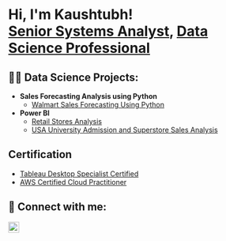 <h1>Hi, I'm Kaushtubh! <br/><a href="https://github.com/joshmadakor1">Senior Systems Analyst</a>, <a href="https://www.linkedin.com/in/joshmadakor/">Data Science Professional</a>

<h2>👨‍💻 Data Science Projects:</h2>

- <b>Sales Forecasting Analysis using Python</b>
  - [Walmart Sales Forecasting Using Python](https://github.com/kaushtubh21/Walmart-Sales-Forecasting-Analysis)
- <b>Power BI</b>
  - [Retail Stores Analysis](https://github.com/joshmadakor1/4chan-Image-Analysis-Middleware-C964)
  - [USA University Admission and Superstore Sales Analysis](https://github.com/joshmadakor1/4chan-Image-Analysis-Middleware-C964)
    
<h2>Certification</h2>

- [Tableau Desktop Specialist Certified](https://www.youtube.com/watch?v=a83ASGn_V_s)
- [AWS Certified Cloud Practitioner](https://www.youtube.com/watch?v=uHy3oM7NnoU)

<h2> 🤳 Connect with me:</h2>

[<img align="left" alt="JoshMadakor | LinkedIn" width="22px" src="https://cdn.jsdelivr.net/npm/simple-icons@v3/icons/linkedin.svg" />][linkedin]

[linkedin]: https://linkedin.com/in/joshmadakor

<!--
**joshmadakor1/joshmadakor1** is a ✨ _special_ ✨ repository because its `README.md` (this file) appears on your GitHub profile.

Here are some ideas to get you started:

- 🔭 I’m currently working on ...
- 🌱 I’m currently learning ...
- 👯 I’m looking to collaborate on ...
- 🤔 I’m looking for help with ...
- 💬 Ask me about ...
- 📫 How to reach me: ...
- 😄 Pronouns: ...
- ⚡ Fun fact: ...
-->
